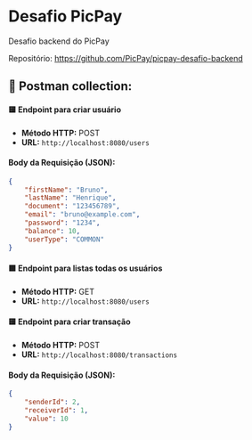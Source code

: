 # Desafio PicPay

Desafio backend do PicPay

Repositório: https://github.com/PicPay/picpay-desafio-backend


## 📃 Postman collection: 

#### 🟨 Endpoint para criar usuário
- **Método HTTP:** POST
- **URL:** `http://localhost:8080/users`

#### Body da Requisição (JSON):
```json
{
    "firstName": "Bruno",
    "lastName": "Henrique",
    "document": "123456789",
    "email": "bruno@example.com",
    "password": "1234",
    "balance": 10,
    "userType": "COMMON"
}
```

#### 🟩 Endpoint para listas todas os usuários
- **Método HTTP:** GET
- **URL:** `http://localhost:8080/users`

#### 🟨 Endpoint para criar transação
- **Método HTTP:** POST
- **URL:** `http://localhost:8080/transactions`

#### Body da Requisição (JSON):
```json
{
    "senderId": 2,
    "receiverId": 1,
    "value": 10
}
```
